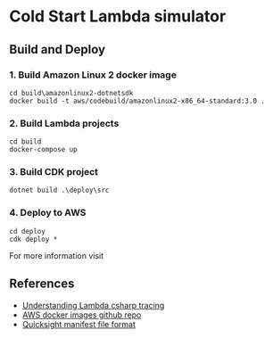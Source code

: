 # Cold Start Lambda simulator

## Build and Deploy

### 1. Build Amazon Linux 2 docker image

```
cd build\amazonlinux2-dotnetsdk
docker build -t aws/codebuild/amazonlinux2-x86_64-standard:3.0 .
```

### 2. Build Lambda projects
```
cd build
docker-compose up
```

### 3. Build CDK project
```
dotnet build .\deploy\src
```

### 4. Deploy to AWS
```
cd deploy
cdk deploy *
```

For more information visit 

## References

* [Understanding Lambda csharp tracing](https://docs.aws.amazon.com/lambda/latest/dg/csharp-tracing.html)
* [AWS docker images github repo](https://github.com/aws/aws-codebuild-docker-images)
* [Quicksight manifest file format](https://docs.aws.amazon.com/quicksight/latest/user/supported-manifest-file-format.html)